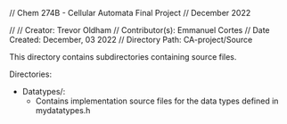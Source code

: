 // Chem 274B - Cellular Automata Final Project
// December 2022 

// 
// Creator: Trevor Oldham
// Contributor(s): Emmanuel Cortes
// Date Created: December, 03 2022
// Directory Path: CA-project/Source

This directory contains subdirectories containing source files.

Directories:
- Datatypes/:
  - Contains implementation source files for the data types defined in mydatatypes.h
